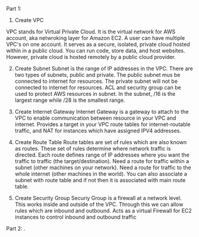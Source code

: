 Part 1:

1. Create VPC
 
VPC stands for Virtual Private Cloud. It is the virtual network for AWS account, aka netwroking layer for Amazon EC2. A user can have multiple VPC's on one account. It serves as a secure, isolated, private cloud hosted within in a public cloud. You can run code, store data, and host websites. However, private cloud is hosted remotely by a public cloud provider.

2. Create Subnet
Subnet is the range of IP addresses in the VPC. There are two types of subnets, public and private. The public subnet mus be connected to internet for resources. The private subnet will not be connected to internet for resources. ACL and security group can be used to protect AWS resources in subnet. In the subnet, /16 is the largest range while /28 is the smallest range.
 
3. Create Internet Gateway
Internet Gateway is a gateway to attach to the VPC to enable communication between resource in your VPC and internet. Provides a target in your VPC route tables for internet-routable traffic, and NAT for instances which have assigned IPV4 addresses. 

4. Create Route Table
Route tables are set of rules which are also known as routes. These set of rules determine where network traffic is directed. Each route defines range of IP addresses where you want the traffic to traffic (the target/destination). Need a route for traffic within a subnet (other machines on your network). Need a route for traffic to the whole internet (other machines in the world). You can also associate a subnet with route table and if not then it is associated with main route table. 

5. Create Security Group
Securiy Group is a firewall at a network level. This works inside and outside of the VPC. Through this we can allow rules which are inbound and outbound. Acts as a virtual Firewall for EC2 instances to control inbound and outbound traffic

Part 2:
.
